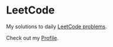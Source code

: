 # LeetCode

My solutions to daily [LeetCode problems](https://leetcode.com/problemset/).

Check out my [Profile](https://leetcode.com/u/jakubsmutny/).
